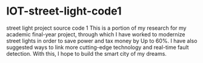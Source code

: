 # IOT-street-light-code1
street light project source code 1
This is a portion of my research for my academic final-year project, through which I have worked to modernize street lights in order to save power and tax money by Up to 60%. I have also suggested ways to link more cutting-edge technology and real-time fault detection. With this, I hope to build the smart city of my dreams.
